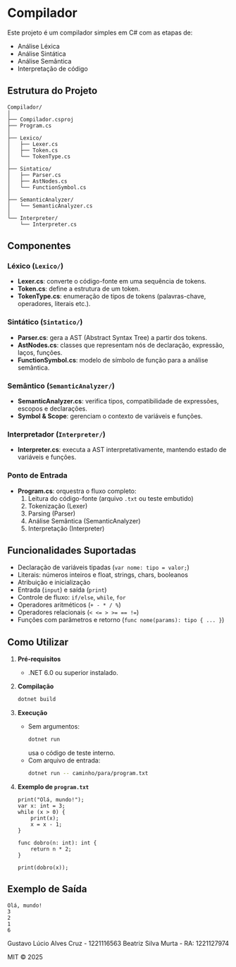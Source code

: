 # Compilador

Este projeto é um compilador simples em C# com as etapas de:
- Análise Léxica
- Análise Sintática
- Análise Semântica
- Interpretação de código

## Estrutura do Projeto

```
Compilador/
│
├── Compilador.csproj
├── Program.cs
│
├── Lexico/
│   ├── Lexer.cs
│   ├── Token.cs
│   └── TokenType.cs
│
├── Sintatico/
│   ├── Parser.cs
│   ├── AstNodes.cs
│   └── FunctionSymbol.cs
│
├── SemanticAnalyzer/
│   └── SemanticAnalyzer.cs
│
└── Interpreter/
    └── Interpreter.cs
```

## Componentes

### Léxico (`Lexico/`)
- **Lexer.cs**: converte o código-fonte em uma sequência de tokens.
- **Token.cs**: define a estrutura de um token.
- **TokenType.cs**: enumeração de tipos de tokens (palavras-chave, operadores, literais etc.).

### Sintático (`Sintatico/`)
- **Parser.cs**: gera a AST (Abstract Syntax Tree) a partir dos tokens.
- **AstNodes.cs**: classes que representam nós de declaração, expressão, laços, funções.
- **FunctionSymbol.cs**: modelo de símbolo de função para a análise semântica.

### Semântico (`SemanticAnalyzer/`)
- **SemanticAnalyzer.cs**: verifica tipos, compatibilidade de expressões, escopos e declarações.
- **Symbol & Scope**: gerenciam o contexto de variáveis e funções.

### Interpretador (`Interpreter/`)
- **Interpreter.cs**: executa a AST interpretativamente, mantendo estado de variáveis e funções.

### Ponto de Entrada
- **Program.cs**: orquestra o fluxo completo:
  1. Leitura do código-fonte (arquivo `.txt` ou teste embutido)
  2. Tokenização (Lexer)
  3. Parsing (Parser)
  4. Análise Semântica (SemanticAnalyzer)
  5. Interpretação (Interpreter)

## Funcionalidades Suportadas

- Declaração de variáveis tipadas (`var nome: tipo = valor;`)
- Literais: números inteiros e float, strings, chars, booleanos
- Atribuição e inicialização
- Entrada (`input`) e saída (`print`)
- Controle de fluxo: `if/else`, `while`, `for`
- Operadores aritméticos (`+ - * / %`)
- Operadores relacionais (`< <= > >= == !=`)
- Funções com parâmetros e retorno (`func nome(params): tipo { ... }`)

## Como Utilizar

1. **Pré-requisitos**  
   - .NET 6.0 ou superior instalado.

2. **Compilação**  
   ```bash
   dotnet build
   ```

3. **Execução**  
   - Sem argumentos:  
     ```bash
     dotnet run
     ```
     usa o código de teste interno.  
   - Com arquivo de entrada:  
     ```bash
     dotnet run -- caminho/para/program.txt
     ```

4. **Exemplo de `program.txt`**  
   ```
   print("Olá, mundo!");
   var x: int = 3;
   while (x > 0) {
       print(x);
       x = x - 1;
   }

   func dobro(n: int): int {
       return n * 2;
   }

   print(dobro(x));
   ```

## Exemplo de Saída

```
Olá, mundo!
3
2
1
6
```
Gustavo Lúcio Alves Cruz - 1221116563
Beatriz Silva Murta - RA: 1221127974

MIT © 2025
